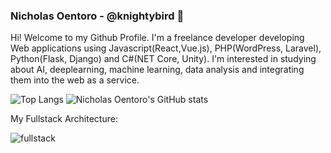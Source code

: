 ### Nicholas Oentoro - @knightybird 👋

Hi! Welcome to my Github Profile. I'm a freelance developer developing Web applications using  Javascript(React,Vue.js), PHP(WordPress, Laravel), Python(Flask, Django) and C#(NET Core, Unity). I'm interested in studying about AI, deeplearning, machine learning, data analysis and integrating them into the web as a service.

<!--
**knightybird/knightybird** is a ✨ _special_ ✨ repository because its `README.md` (this file) appears on your GitHub profile.

Here are some ideas to get you started:

- 🔭 I’m currently working on ...
- 🌱 I’m currently learning ...
- 👯 I’m looking to collaborate on ...
- 🤔 I’m looking for help with ...
- 💬 Ask me about ...
- 📫 How to reach me: ...
- 😄 Pronouns: ...
- ⚡ Fun fact: ...
-->

![Top Langs](https://github-readme-stats.vercel.app/api/top-langs/?username=noentoro&langs_count=2)
![Nicholas Oentoro's GitHub stats](https://github-readme-stats.vercel.app/api?username=noentoro&show_icons=true&count_private=true)


My Fullstack Architecture: 

<img src="https://i.imgur.com/ZfMlaRK.jpg" alt="fullstack" style="max-width: 500px">
